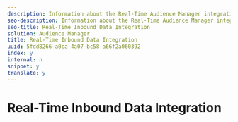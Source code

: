 ```yaml
---
description: Information about the Real-Time Audience Manager integration.
seo-description: Information about the Real-Time Audience Manager integration.
seo-title: Real-Time Inbound Data Integration
solution: Audience Manager
title: Real-Time Inbound Data Integration
uuid: 5fdd8266-a0ca-4a07-bc58-a66f2a060392
index: y
internal: n
snippet: y
translate: y
---
```


# Real-Time Inbound Data Integration

